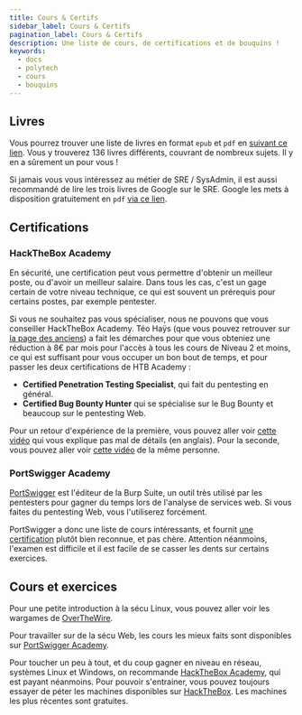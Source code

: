 ```yaml
---
title: Cours & Certifs
sidebar_label: Cours & Certifs
pagination_label: Cours & Certifs
description: Une liste de cours, de certifications et de bouquins !
keywords:
  - docs
  - polytech
  - cours
  - bouquins
---
```


## Livres

Vous pourrez trouver une liste de livres en format `epub` et `pdf` en [suivant ce lien](https://drive.proton.me/urls/1EBPAW85W0#IUvueST8Lzut).
Vous y trouverez 136 livres différents, couvrant de nombreux sujets. Il y en a sûrement un pour vous !

Si jamais vous vous intéressez au métier de SRE / SysAdmin, il est aussi recommandé de lire les trois livres de Google sur le SRE.
Google les mets à disposition gratuitement en `pdf` [via ce lien](https://sre.google/books/).

## Certifications

### HackTheBox Academy

En sécurité, une certification peut vous permettre d'obtenir un meilleur poste, ou d'avoir un meilleur salaire.
Dans tous les cas, c'est un gage certain de votre niveau technique, ce qui est souvent un prérequis pour certains postes, par exemple pentester.

Si vous ne souhaitez pas vous spécialiser, nous ne pouvons que vous conseiller HackTheBox Academy.
Téo Haÿs (que vous pouvez retrouver sur [la page des anciens](./02-anciens.md)) a fait les démarches pour que vous obteniez une réduction à 8€ par mois pour l'accès à tous les cours de Niveau 2 et moins, ce qui est suffisant pour vous occuper un bon bout de temps, et pour passer les deux certifications de HTB Academy : 
- **Certified Penetration Testing Specialist**, qui fait du pentesting en général.
- **Certified Bug Bounty Hunter** qui se spécialise sur le Bug Bounty et beaucoup sur le pentesting Web.

Pour un retour d'expérience de la première, vous pouvez aller voir [cette vidéo](https://www.youtube.com/watch?v=dRW1Gxmu__Q) qui vous explique pas mal de détails (en anglais).
Pour la seconde, vous pouvez aller voir [cette vidéo](https://www.youtube.com/watch?v=6ISUuMBzCyo) de la même personne.

### PortSwigger Academy

[PortSwigger](https://portswigger.net) est l'éditeur de la Burp Suite, un outil très utilisé par les pentesters pour gagner du temps lors de l'analyse de services web. Si vous faites du pentesting Web, vous l'utiliserez forcément.

PortSwigger a donc une liste de cours intéressants, et fournit [une certification](https://portswigger.net/web-security/certification) plutôt bien reconnue, et pas chère.
Attention néanmoins, l'examen est difficile et il est facile de se casser les dents sur certains exercices.

## Cours et exercices

Pour une petite introduction à la sécu Linux, vous pouvez aller voir les wargames de [OverTheWire](https://overthewire.org/wargames/).

Pour travailler sur de la sécu Web, les cours les mieux faits sont disponibles sur [PortSwigger Academy](https://portswigger.net/web-security/learning-path).

Pour toucher un peu à tout, et du coup gagner en niveau en réseau, systèmes Linux et Windows, on recommande [HackTheBox Academy](https://academy.hackthebox.com/), qui est payant néanmoins.
Pour pouvoir s'entrainer, vous pouvez toujours essayer de péter les machines disponibles sur [HackTheBox](https://app.hackthebox.com/). Les machines les plus récentes sont gratuites.
